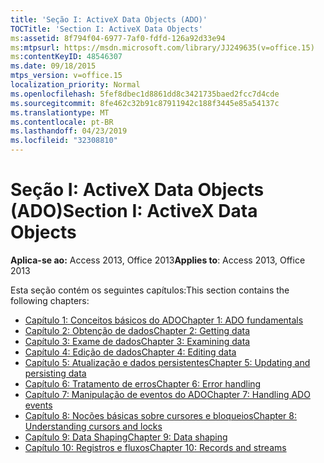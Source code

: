 ```yaml
---
title: 'Seção I: ActiveX Data Objects (ADO)'
TOCTitle: 'Section I: ActiveX Data Objects'
ms:assetid: 8f794f04-6977-7af0-fdfd-126a92d33e94
ms:mtpsurl: https://msdn.microsoft.com/library/JJ249635(v=office.15)
ms:contentKeyID: 48546307
ms.date: 09/18/2015
mtps_version: v=office.15
localization_priority: Normal
ms.openlocfilehash: 5fef8dbec1d8861dd8c3421735baed2fcc7d4cde
ms.sourcegitcommit: 8fe462c32b91c87911942c188f3445e85a54137c
ms.translationtype: MT
ms.contentlocale: pt-BR
ms.lasthandoff: 04/23/2019
ms.locfileid: "32308810"
---
```

# <a name="section-i-activex-data-objects"></a><span data-ttu-id="96329-102">Seção I: ActiveX Data Objects (ADO)</span><span class="sxs-lookup"><span data-stu-id="96329-102">Section I: ActiveX Data Objects</span></span>

<span data-ttu-id="96329-103">**Aplica-se ao:** Access 2013, Office 2013</span><span class="sxs-lookup"><span data-stu-id="96329-103">**Applies to**: Access 2013, Office 2013</span></span>

<span data-ttu-id="96329-104">Esta seção contém os seguintes capítulos:</span><span class="sxs-lookup"><span data-stu-id="96329-104">This section contains the following chapters:</span></span>

- [<span data-ttu-id="96329-105">Capítulo 1: Conceitos básicos do ADO</span><span class="sxs-lookup"><span data-stu-id="96329-105">Chapter 1: ADO fundamentals</span></span>](chapter-1-ado-fundamentals.md)
- [<span data-ttu-id="96329-106">Capítulo 2: Obtenção de dados</span><span class="sxs-lookup"><span data-stu-id="96329-106">Chapter 2: Getting data</span></span>](chapter-2-getting-data.md)
- [<span data-ttu-id="96329-107">Capítulo 3: Exame de dados</span><span class="sxs-lookup"><span data-stu-id="96329-107">Chapter 3: Examining data</span></span>](chapter-3-examining-data.md)
- [<span data-ttu-id="96329-108">Capítulo 4: Edição de dados</span><span class="sxs-lookup"><span data-stu-id="96329-108">Chapter 4: Editing data</span></span>](chapter-4-editing-data.md)
- [<span data-ttu-id="96329-109">Capítulo 5: Atualização e dados persistentes</span><span class="sxs-lookup"><span data-stu-id="96329-109">Chapter 5: Updating and persisting data</span></span>](chapter-5-updating-and-persisting-data.md)
- [<span data-ttu-id="96329-110">Capítulo 6: Tratamento de erros</span><span class="sxs-lookup"><span data-stu-id="96329-110">Chapter 6: Error handling</span></span>](chapter-6-error-handling.md)
- [<span data-ttu-id="96329-111">Capítulo 7: Manipulação de eventos do ADO</span><span class="sxs-lookup"><span data-stu-id="96329-111">Chapter 7: Handling ADO events</span></span>](chapter-7-handling-ado-events.md)
- [<span data-ttu-id="96329-112">Capítulo 8: Noções básicas sobre cursores e bloqueios</span><span class="sxs-lookup"><span data-stu-id="96329-112">Chapter 8: Understanding cursors and locks</span></span>](chapter-8-understanding-cursors-and-locks.md)
- [<span data-ttu-id="96329-113">Capítulo 9: Data Shaping</span><span class="sxs-lookup"><span data-stu-id="96329-113">Chapter 9: Data shaping</span></span>](chapter-9-data-shaping.md)
- [<span data-ttu-id="96329-114">Capítulo 10: Registros e fluxos</span><span class="sxs-lookup"><span data-stu-id="96329-114">Chapter 10: Records and streams</span></span>](chapter-10-records-and-streams.md)

